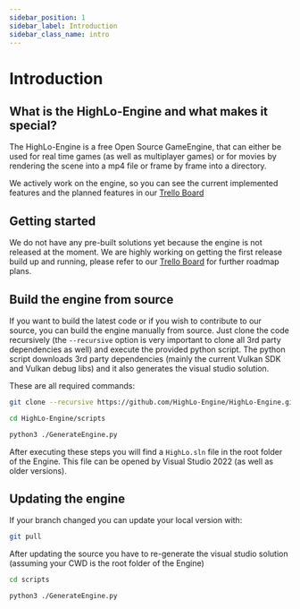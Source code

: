 ```yaml
---
sidebar_position: 1
sidebar_label: Introduction
sidebar_class_name: intro
---
```


# Introduction

## What is the HighLo-Engine and what makes it special?

The HighLo-Engine is a free Open Source GameEngine, that can either be used for real time games (as well as multiplayer games) or for movies by rendering the scene into a mp4 file or frame by frame into a directory.

We actively work on the engine, so you can see the current implemented features and the planned features in our [Trello Board](https://trello.com/b/HXJ2X0sb/highloengine)

## Getting started

We do not have any pre-built solutions yet because the engine is not released at the moment. We are highly working on getting the first release build up and running, please refer to our [Trello Board](https://trello.com/b/HXJ2X0sb/highloengine) for further roadmap plans.

<!---
To get started visit the [Download](https://www.highlo-engine.com/en/download) page of the engine and start downloading the LevelEditor, named **HighLoEdit**.

The Website should automatically detect your operating system and recommend the right download for you but if that fails you can also download the right version [manually](https://www.highlo-engine.com/en/downloads).
-->

## Build the engine from source

If you want to build the latest code or if you wish to contribute to our source, you can build the engine manually from source.
Just clone the code recursively (the `--recursive` option is very important to clone all 3rd party dependencies as well) and execute the provided python script.
The python script downloads 3rd party dependencies (mainly the current Vulkan SDK and Vulkan debug libs) and it also generates the visual studio solution.

These are all required commands:

```sh
git clone --recursive https://github.com/HighLo-Engine/HighLo-Engine.git/
```

```sh
cd HighLo-Engine/scripts
```

```sh
python3 ./GenerateEngine.py
```

After executing these steps you will find a `HighLo.sln` file in the root folder of the Engine. This file can be opened by Visual Studio 2022 (as well as older versions).

## Updating the engine

If your branch changed you can update your local version with:

```sh
git pull
```

After updating the source you have to re-generate the visual studio solution (assuming your CWD is the root folder of the Engine)

```sh
cd scripts
```

```sh
python3 ./GenerateEngine.py
```

